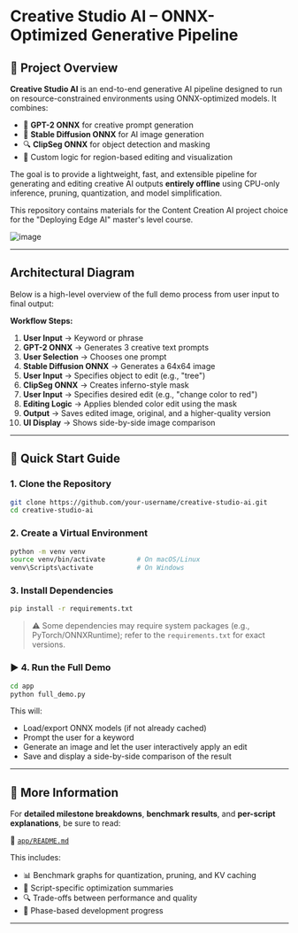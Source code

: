 # Creative Studio AI – ONNX-Optimized Generative Pipeline

## 📘 Project Overview

**Creative Studio AI** is an end-to-end generative AI pipeline designed to run on resource-constrained environments using ONNX-optimized models. It combines:

- 🧠 **GPT-2 ONNX** for creative prompt generation  
- 🎨 **Stable Diffusion ONNX** for AI image generation  
- 🔍 **ClipSeg ONNX** for object detection and masking  
- 🧰 Custom logic for region-based editing and visualization  

The goal is to provide a lightweight, fast, and extensible pipeline for generating and editing creative AI outputs **entirely offline** using CPU-only inference, pruning, quantization, and model simplification.

This repository contains materials for the Content Creation AI project choice  for the "Deploying Edge AI" master's level course.

![image](https://github.com/user-attachments/assets/4ec4c32c-ad25-407e-a9f4-fffabe35cf00)



---

## Architectural Diagram

Below is a high-level overview of the full demo process from user input to final output:



**Workflow Steps:**

1. **User Input** → Keyword or phrase
2. **GPT-2 ONNX** → Generates 3 creative text prompts
3. **User Selection** → Chooses one prompt
4. **Stable Diffusion ONNX** → Generates a 64x64 image
5. **User Input** → Specifies object to edit (e.g., "tree")
6. **ClipSeg ONNX** → Creates inferno-style mask
7. **User Input** → Specifies desired edit (e.g., "change color to red")
8. **Editing Logic** → Applies blended color edit using the mask
9. **Output** → Saves edited image, original, and a higher-quality version
10. **UI Display** → Shows side-by-side image comparison

---

## 🚀 Quick Start Guide

### 1. Clone the Repository

```bash
git clone https://github.com/your-username/creative-studio-ai.git
cd creative-studio-ai
```

### 2. Create a Virtual Environment

```bash
python -m venv venv
source venv/bin/activate        # On macOS/Linux
venv\Scripts\activate           # On Windows
```

### 3. Install Dependencies

```bash
pip install -r requirements.txt
```

> ⚠️ Some dependencies may require system packages (e.g., PyTorch/ONNXRuntime); refer to the `requirements.txt` for exact versions.

### ▶️ 4. Run the Full Demo

```bash
cd app
python full_demo.py
```

This will:

- Load/export ONNX models (if not already cached)
- Prompt the user for a keyword
- Generate an image and let the user interactively apply an edit
- Save and display a side-by-side comparison of the result

---

## 📂 More Information

For **detailed milestone breakdowns**, **benchmark results**, and **per-script explanations**, be sure to read:

📄 [`app/README.md`](app/README.md)

This includes:

- 📊 Benchmark graphs for quantization, pruning, and KV caching
- 📄 Script-specific optimization summaries
- 🔍 Trade-offs between performance and quality
- 🎯 Phase-based development progress

---
